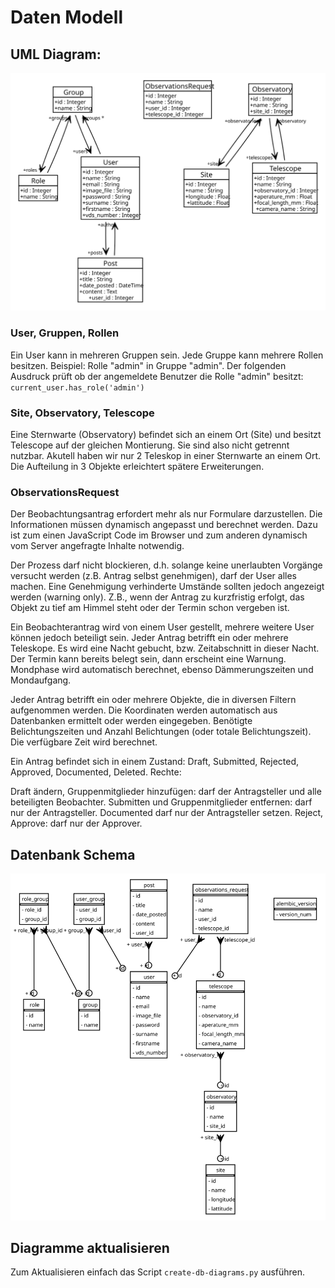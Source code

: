 # Daten Modell

## UML Diagram:

![uml diagram](uml-diagram.svg)

### User, Gruppen, Rollen
Ein User kann in mehreren Gruppen sein. Jede Gruppe kann mehrere Rollen besitzen. Beispiel: 
Rolle "admin" in Gruppe "admin". Der folgenden Ausdruck prüft ob der angemeldete Benutzer die Rolle "admin"
besitzt: `current_user.has_role('admin')`

### Site, Observatory, Telescope
Eine Sternwarte (Observatory) befindet sich an einem Ort (Site) und besitzt Telescope auf
der gleichen Montierung. Sie sind also nicht getrennt nutzbar. Akutell haben wir nur 
2 Teleskop in einer Sternwarte an einem Ort. Die Aufteilung in 3 Objekte erleichtert spätere
Erweiterungen.

### ObservationsRequest

Der Beobachtungsantrag erfordert mehr als nur Formulare darzustellen. Die Informationen 
müssen dynamisch angepasst und berechnet werden. Dazu ist zum einen JavaScript Code im 
Browser und zum anderen dynamisch vom Server angefragte Inhalte notwendig.

Der Prozess darf nicht blockieren, d.h. solange keine unerlaubten Vorgänge versucht werden
(z.B. Antrag selbst genehmigen), darf der User alles machen. Eine Genehmigung verhinderte
Umstände sollten jedoch angezeigt werden (warning only). Z.B., wenn der Antrag zu kurzfristig
erfolgt, das Objekt zu tief am Himmel steht oder der Termin schon vergeben ist.

Ein Beobachterantrag wird von einem User gestellt, mehrere weitere User können jedoch beteiligt sein.
Jeder Antrag betrifft ein oder mehrere Teleskope. Es wird eine Nacht gebucht, bzw. 
Zeitabschnitt in dieser Nacht. Der Termin kann bereits belegt sein, dann erscheint eine Warnung.
Mondphase wird automatisch berechnet, ebenso Dämmerungszeiten und Mondaufgang.

Jeder Antrag betrifft ein oder mehrere Objekte, die in diversen Filtern aufgenommen werden. 
Die Koordinaten werden automatisch aus Datenbanken ermittelt oder werden eingegeben.
Benötigte Belichtungszeiten und Anzahl Belichtungen (oder totale Belichtungszeit). Die
verfügbare Zeit wird berechnet.

Ein Antrag befindet sich in einem Zustand: Draft, Submitted, Rejected, Approved, Documented, Deleted.
Rechte:

Draft ändern, Gruppenmitglieder hinzufügen: darf der Antragsteller und alle beteiligten Beobachter. 
Submitten und Gruppenmitglieder entfernen: darf nur der Antragsteller. 
Documented darf nur der Antragsteller setzen.
Reject, Approve: darf nur der Approver.

## Datenbank Schema

![model-diagram](model-diagram.svg)

## Diagramme aktualisieren

Zum Aktualisieren einfach das Script `create-db-diagrams.py` ausführen.
